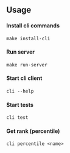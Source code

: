 
## Usage

#### Install cli commands
`make install-cli`

#### Run server
`make run-server`

#### Start cli client
`cli --help`

#### Start tests
`cli test`

#### Get rank (percentile)
`cli percentile <name>`